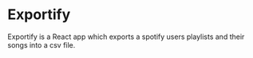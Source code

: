 # Exportify

Exportify is a React app which exports a spotify users playlists and their songs into a csv file.

